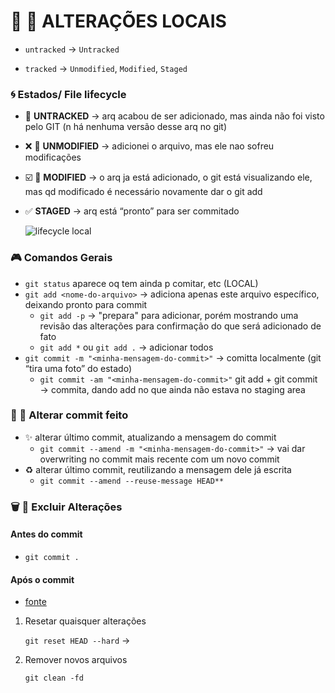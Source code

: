 # 🔄 📍 ALTERAÇÕES LOCAIS



- `untracked`  →  `Untracked`

- `tracked`  →  `Unmodified`, `Modified`, `Staged`

  

### 🌀 Estados/ File lifecycle

- 🙈 **UNTRACKED** → arq acabou de ser adicionado, mas ainda não foi visto pelo GIT (n há nenhuma versão desse arq no git)

- ❌ 🔄 **UNMODIFIED** → adicionei o arquivo, mas ele nao sofreu modificações

- ☑️ 🔄 **MODIFIED** → o arq ja está adicionado, o git está visualizando ele, mas qd modificado é necessário novamente dar o git add

- ✅ **STAGED** → arq está “pronto” para ser commitado

  

  ![lifecycle local](https://s3-us-west-2.amazonaws.com/secure.notion-static.com/b78445bf-cd92-47be-b032-b32de10aa1d1/Untitled.png)

  

### 🎮  Comandos Gerais

- `git status` aparece oq tem ainda p comitar, etc (LOCAL)
- `git add <nome-do-arquivo>` → adiciona apenas este arquivo específico, deixando pronto para commit
  - `git add -p` →  "prepara" para adicionar, porém mostrando uma revisão das alterações para confirmação do que será adicionado de fato
  - `git add *` ou `git add .`  →  adicionar todos
- `git commit -m "<minha-mensagem-do-commit>"` -> comitta localmente (git “tira uma foto” do estado)
  - `git commit -am "<minha-mensagem-do-commit>"` git add + git commit → commita, dando add no que ainda não estava no staging area



### 🔄 📝 Alterar commit feito

- ✨ alterar último commit, atualizando a mensagem do commit
  -  `git commit --amend -m "<minha-mensagem-do-commit>"` → vai dar overwriting no commit mais recente com um novo commit
- ♻️ alterar último commit, reutilizando a mensagem dele já escrita
  -  `git commit --amend --reuse-message HEAD**`



### 🗑️ 🔄 Excluir Alterações

#### Antes do commit

- `git commit .`

#### Após o commit

- [fonte](https://stackoverflow.com/questions/4630312/reset-all-changes-after-last-commit-in-git)

1. Resetar quaisquer alterações

   `git reset HEAD --hard` -> 

2. Remover novos arquivos

   `git clean -fd`